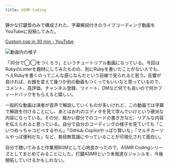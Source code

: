 ```yaml
---
title: ASMR Coding
---
```

静かな打鍵音のみで構成された、字幕解説付きのライブコーディング動画をYouTubeに投稿してみた。

[Custom cop in 30 min - YouTube](https://www.youtube.com/watch?v=HTuNoq9aEWQ)

![](https://lh3.googleusercontent.com/docs/ADP-6oEivnxBteRvWiX7MOJ8jdqtblqhvsqAwVTDMh4CbeUBS5BWQno6uxnSmc_aqONzUwG1LuhjDMuUcWyiXX_O3EYWph2iZIrQhxAh9_0WQfHE32RvTgw17CEdEfRkpMF6mhCkKKBd_YVyK94wPQb2v5F7qEuy1QdiC5xXaA7dLOx8qgs8Di8vF0NS6TP4XvN3MpZgNtUE6c6vv9vFUexJ9vG8Lopn6wTPv9r-K-G6O98vjbH4dAv017hbwC05fXpUCQCAcPHP-xmoMuGYujo5Ei7UPUvVT1eXzkCtLM94Or6doLmRtm7VOQySEO4jRRSk2p1mYmq4r-ivyaUR44wb4_A91Uz_hCm56eklJZiT98UgXqNlMCcFPcKoVkacBSbJOiJ4JOOguHcIx9U3NkByJ5nKw028jm46F3zktbebZbyqsJ1mKzyadKVR2FKDj7CDOE-FSqNmmL7PIqIBOSTKGdpJNUFNINhfZzlJahTIPdY0G5a9TPQP_XxcncVrYPGy0JIRcqMMwOSAUJxpD_bn76bxt6LZzkEMCH6sdO2TwuhcjMBz5lAOmO0Rpr-o0CK_3zLzYYc1RzgbVtcs8XDKTnVMt2NJiIk8WdzYjKxL84wKbWQilWZnHVXXLhOhZYicq5EBdecaZDVLu_us3y9z2y5UGm_Bcy4XJPkJzg-bUo7-sctN9Cyve49SDtwXXA9WGsN1gRrhYLW_A_CcsC2gosnAT74nVmF9-eG10oDQR_aqaMTcvF0wdNkGbl2RHmCf1esw9Dnk6HXJ8RY_Mer_MHD2fgPLFLgrmytG3knvRkPdULGi_AUmO4Kk4QU1GOSYUxr0IVdd-bt-nrNaaCeCabKabPgETTai2fuu4ZajWX_TNr9u8lqNWdy4G13YcwDsg_YKDtYMxSKaBFuyn-X1ko66leVtqqc8GR3-ePydBgcAkBLWZkLzZlA5yGONy_kFWlmozTOj6jjto5ZTphoViJ8cMVmRAX2OOLCbDvJXWCiOAyo14WiVESaFTt36Rnf8UOmF-4HlCotKx7M-VXMqQ8DCa26HKjPtf0lgCcoF39P39SPDFp-ya7W5uzqWQFlrOTvwyWMw6POtZbtvZ8dMG4AEDPGsz-0_sSaP_XwnyXAHj8sdSKC_kvhunlsNc_JoePR0pnOUa0nio5LZtnkhRiBEnfY349ko_RiTcl9z-4u3Y8oFFeK5gXrs-mboZAXfFIX3n4MdkMEPCdpwsWQpoHaDm1efjBxmGYvpT4P2Rx_WSc1OFA "動画内の様子")

「30分で◯◯をつくろう」というチュートリアル動画になっている。今回はRubyのLinterを題材にしてみたものの、別にRubyを書いたことがない人でも、へえRubyを書くのってこんな感じなんだという目線で見られると思う。反響が良ければ、お題を変えて幾つか別の動画もつくってもいいなと思っているので、コメント、高評価、チャンネル登録、ツイート、DMなど何でも良いので何かフィードバックをもらえると嬉しい。

一般的な動画は演者が音声で解説していくものが多いけれど、この動画では字幕で解説を付けることにし、あとはおれのエディタを見て学んでいけという硬派な内容になっている。その分、細かい部分でのコードの書き方など、リアルな内容を伝えられると思っている。自分で自分のコーディングの様子を見ていても「こいつめっちゃコピペするやん」「GitHub Copilotやっぱり賢いな」「マルチカーソルやっぱ便利だな」など、普段無意識にやっていることが可視化されて面白い。

自分で聴いてみると作業用BGMとして心地良かったので、ASMR Codingシリーズとしてまとめてみることにした。打鍵ASMRという未発達なジャンルを、今後開拓していけるかもしれない。
